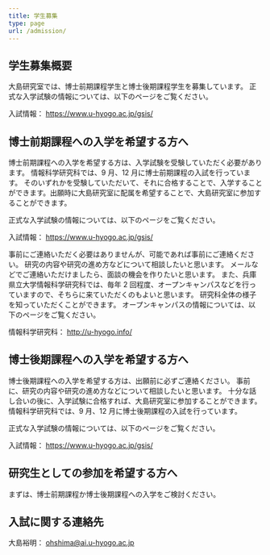 ```yaml
---
title: 学生募集
type: page
url: /admission/
---
```


## 学生募集概要

<!-- 大島研究室の正式な所属は以下の通りです。 -->

<!-- 兵庫県立大学大学院応用情報科学研究科 <br />
応用情報科学専攻 <br />
高信頼情報科学コース -->

大島研究室では、博士前期課程学生と博士後期課程学生を募集しています。
正式な入学試験の情報については、以下のページをご覧ください。

入試情報： https://www.u-hyogo.ac.jp/gsis/

## 博士前期課程への入学を希望する方へ

博士前期課程への入学を希望する方は、入学試験を受験していただく必要があります。
情報科学研究科では、9 月、12 月に博士前期課程の入試を行っています。
そのいずれかを受験していただいて、それに合格することで、入学することができます。出願時に大島研究室に配属を希望することで、大島研究室に参加することができます。

正式な入学試験の情報については、以下のページをご覧ください。

入試情報： https://www.u-hyogo.ac.jp/gsis/

事前にご連絡いただく必要はありませんが、可能であれば事前にご連絡ください。
研究の内容や研究の進め方などについて相談したいと思います。
メールなどでご連絡いただけましたら、面談の機会を作りたいと思います。
また、兵庫県立大学情報科学研究科では、毎年 2 回程度、オープンキャンパスなどを行っていますので、そちらに来ていただくのもよいと思います。
研究科全体の様子を知っていただくことができます。
オープンキャンパスの情報については、以下のページをご覧ください。

情報科学研究科： http://u-hyogo.info/

## 博士後期課程への入学を希望する方へ

博士後期課程への入学を希望する方は、出願前に必ずご連絡ください。
事前に、研究の内容や研究の進め方などについて相談したいと思います。
十分な話し合いの後に、入学試験に合格すれば、大島研究室に参加することができます。
情報科学研究科では、9 月、12 月に博士後期課程の入試を行っています。

<!-- 4 月に入学を希望される方は、いずれの入試を受けていただいてもかまいません。
10 月に入学を希望される方は、8 月の入試を受けていただく必要があります。 -->

正式な入学試験の情報については、以下のページをご覧ください。

入試情報： https://www.u-hyogo.ac.jp/gsis/

## 研究生としての参加を希望する方へ

まずは、博士前期課程か博士後期課程への入学をご検討ください。

## 入試に関する連絡先

大島裕明： ohshima@ai.u-hyogo.ac.jp
